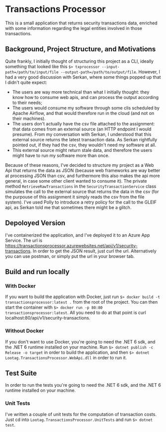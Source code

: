 # Transactions Processor
This is a small application that returns security transactions data, enriched with some information regarding the legal entities involved in those transactions.

## Background, Project Structure, and Motivations
Quite frankly, I initially thought of structuring this project as a CLI, ideally something that looked like this `$> txprocessor --input-path=/path/to/input/file --output-path=/path/to/output/file`. However, I had a very good discussion with Serkan, where some things popped up that I didn't quite expect:
- The users are way more technical than what I initially thought: they know how to consume web apis, and can process the output according to their needs;
- The users would consume my software through some clis scheduled by Apache Airflow, and that would therefore run in the cloud (and not on their machines).
- The users don't actually have the csv file attached to the assignment: that data comes from an external source (an HTTP endpoint I would presume). From my conversation with Serkan, I understood that this external source returns the latest transaction data. As Serkan rightfully pointed out, if they had the csv, they wouldn't need my software at all.
- This external source might return stale data, and therefore the users might have to run my software more than once.

Because of these reasons, I've decided to structure my project as a Web Api that returns the data as JSON (because web frameworks are way better at processing JSON than csv, and furthermore this also makes the api more general, in case some other client wanted to consume it). The private method `RetrieveRawTransactions` in the `SecurityTransactionService` class simulates the call to the external source that returns the data in the csv (for the purpouse of this assignment it simply reads the csv from the file system). I've used Polly to introduce a retry policy for the call to the GLEIF api, as Serkan told me that sometimes there might be a glitch.

## Depoloyed Version
I've containerized the application, and I've deployed it to an Azure App Service. The url is  https://transactionsprocessor.azurewebsites.net/api/v1/security-transactions. In order to get the JSON result, just curl the url. Alternatively you can use postman, or simply put the url in your browser tab.

## Build and run locally
### With Docker
If you want to build the application with Docker, just run `$> docker build -t transactionsprocessor:latest .` from the root of the project. You can then start the container with `$> docker run -p 80:80 transactionsprocessor:latest`. All you need to do at that point is curl localhost:80/api/v1/security-transactions.

### Without Docker
If you don't want to use Docker, you're going to need the .NET 6 sdk, and the .NET 6 runtime installed on your machine. Run `$> dotnet publish -c Release -o target` in order to build the application, and then `$> dotnet Lootag.TransactionsProcessor.WebApi.dll` in order to run it.

## Test Suite
In order to run the tests you're going to need the .NET 6 sdk, and the .NET 6 runtime installed on your machine.
### Unit Tests
I've written a couple of unit tests for the computation of transaction costs. Just cd into `Lootag.TransactionsProcessor.UnitTests` and run `$> dotnet test`.
